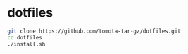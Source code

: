 # dotfiles

```sh
git clone https://github.com/tomota-tar-gz/dotfiles.git
cd dotfiles
./install.sh
```
